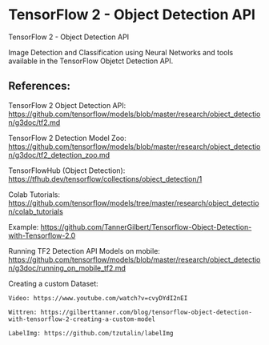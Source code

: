 # TensorFlow 2 - Object Detection API

TensorFlow 2 - Object Detection API

Image Detection and Classification using Neural Networks and tools available in the TensorFlow Objetct Detection API.

## References:

TensorFlow 2 Object Detection API: https://github.com/tensorflow/models/blob/master/research/object_detection/g3doc/tf2.md

TensorFlow 2 Detection Model Zoo: https://github.com/tensorflow/models/blob/master/research/object_detection/g3doc/tf2_detection_zoo.md

TensorFlowHub (Object Detection): https://tfhub.dev/tensorflow/collections/object_detection/1

Colab Tutorials: https://github.com/tensorflow/models/tree/master/research/object_detection/colab_tutorials

Example: https://github.com/TannerGilbert/Tensorflow-Object-Detection-with-Tensorflow-2.0

Running TF2 Detection API Models on mobile: https://github.com/tensorflow/models/blob/master/research/object_detection/g3doc/running_on_mobile_tf2.md

Creating a custom Dataset:

    Video: https://www.youtube.com/watch?v=cvyDYdI2nEI

    Wittren: https://gilberttanner.com/blog/tensorflow-object-detection-with-tensorflow-2-creating-a-custom-model

    LabelImg: https://github.com/tzutalin/labelImg